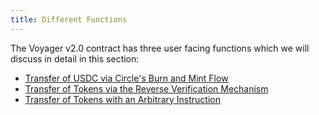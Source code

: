 ```yaml
---
title: Different Functions
---
```


The Voyager v2.0 contract has three user facing functions which we will discuss in detail in this section:
- [Transfer of USDC via Circle's Burn and Mint Flow](./different-functions/transfer-usdc-via-circle)
- [Transfer of Tokens via the Reverse Verification Mechanism](./different-functions/transfer-tokens-via-reverse-verification)
- [Transfer of Tokens with an Arbitrary Instruction](./different-functions/transfer-token-with-arbitrary-instruction)
